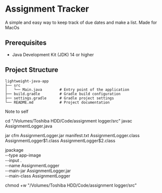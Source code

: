 # Assignment Tracker

A simple and easy way to keep track of due dates and make a list.
Made for MacOs

## Prerequisites

- Java Development Kit (JDK) 14 or higher

## Project Structure

```
lightweight-java-app
├── src
│   └── Main.java        # Entry point of the application
├── build.gradle         # Gradle build configuration
├── settings.gradle      # Gradle project settings
└── README.md            # Project documentation
```

Note to self


cd "/Volumes/Toshiba HDD/Code/assignment logger/src"
javac AssignmentLogger.java


jar cfm AssignmentLogger.jar manifest.txt AssignmentLogger.class AssignmentLogger\$1.class AssignmentLogger\$2.class

jpackage \
  --type app-image \
  --input . \
  --name AssignmentLogger \
  --main-jar AssignmentLogger.jar \
  --main-class AssignmentLogger

  chmod +w "/Volumes/Toshiba HDD/Code/assignment logger/src"